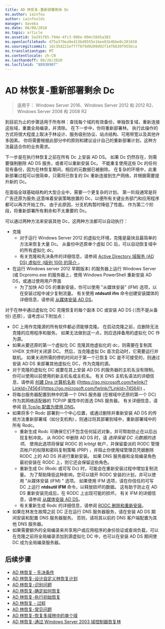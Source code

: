 ```yaml
---
title: AD 林恢复-重新部署剩余 Dc
ms.author: iainfou
author: iainfoulds
manager: daveba
ms.date: 08/09/2018
ms.topic: article
ms.assetid: 5a291f65-794e-4fc3-996e-094c5845a383
ms.openlocfilehash: d75a379ea9e413bd0555e1bee81b4bbe0c201650
ms.sourcegitcommit: 1dc35d221eff7f079d9209d92f14fb630f955bca
ms.translationtype: MT
ms.contentlocale: zh-CN
ms.lasthandoff: 08/26/2020
ms.locfileid: "88938907"
---
```

# <a name="ad-forest-recovery---redeploy-remaining-dcs"></a>AD 林恢复-重新部署剩余 Dc

>适用于： Windows Server 2016、Windows Server 2012 和 2012 R2、Windows Server 2008 和 2008 R2

到目前为止的步骤适用于所有林：查找每个域的有效备份，单独恢复域，重新连接这些域，重置全局编录，并清除。 在下一步中，你将重新部署林。 执行此操作的方式将很大程度上取决于林设计、服务级别协议、站点结构、可用带宽以及其他许多因素。 你将需要根据此部分中的原则和建议设计自己的重新部署计划，这种方法最适合你的业务需求。

下一步是在执行林恢复之前在所有 Dc 上安装 AD DS。 如果 Dc 仍然存在，则需要强制删除 AD DS 服务，或者可以重新安装 Dc。 不能重复使用这些 Dc 的任何现有备份，因为在林恢复期间，相应的元数据已被删除。 在复杂的环境中，此重新部署过程可以很简单，只需将已恢复的 Dc 重新连接到生产网络，并根据需要提升新的 Dc。

在面临全球基础结构的大型企业中，需要一个更复杂的计划。 第一阶段通常是将广告还原为服务;这意味着安装策略放置的 Dc，以便所有关键业务部门和应用程序都可以再次开始工作。 由于此原因，分支机构暂时降低了性能。 作为第二个阶段，将重新部署所有剩余和不太重要的 Dc。

 可以通过两种方法来安装其他 Dc，这两种方法都可以自动执行：

- 克隆
   - 对于运行 Windows Server 2012 的虚拟化环境，克隆是最快且最简单的方法来恢复大量 Dc。 从备份中还原单个虚拟 DC 后，可以自动恢复域中的所有虚拟化 dc。
   - 有关克隆和先决条件的详细信息，请参阅 [Active Directory 域服务 (AD DS) 虚拟化 (级别 100) 的简介 ](./managing-rid-issuance.md)。
- 在运行 Windows server 2012 早期版本) 的服务器上运行 Windows Server (或 Dcpromo.exe 的服务器上，使用 Windows PowerShell 重新安装 AD DS，或通过使用用户界面
   - 为了加快 AD DS 的重新安装，你可以使用 "从媒体安装" (IFM) 选项，以在安装过程中减少复制流量。 有关使用 **ntdsutil ifm** 命令创建安装媒体的详细信息，请参阅 [从媒体安装 AD DS](./managing-rid-issuance.md)。

对于在林中通过虚拟化 DC 克隆恢复的每个副本 DC 或安装 AD DS (（而不是从备份) 还原），请考虑以下附加点：

- DC 上用作克隆源的所有软件都必须能够克隆。 在启动克隆之前，应删除无法克隆的应用程序和服务。 如果无法做到这一点，则应选择备用的虚拟化 DC 作为源。
- 如果从要还原的第一个虚拟化 DC 克隆其他虚拟化的 dc，则需要在复制其 VHDX 文件时关闭源 DC。 然后，当克隆虚拟 Dc 首次启动时，它需要运行并联机。 如果关闭所需的停机时间对于第一个已恢复 DC 是不可接受的，则通过安装 AD DS 来部署其他虚拟化 DC，作为克隆的源。
- 对于克隆的虚拟化 DC 或要在其上安装 AD DS 的服务器的主机名没有限制。 你可以使用以前使用的新主机名或主机名。 有关 DNS 主机名语法的详细信息，请参阅 [创建 Dns 计算机名称](/previous-versions/windows/it-pro/windows-server-2003/cc785282(v=ws.10)) ([https://go.microsoft.com/fwlink/?LinkId=74564](https://go.microsoft.com/fwlink/?LinkId=74564)) 。
- 将每台服务器配置到林中的第一个 DNS 服务器 (在根域中还原的第一个 DC) 作为其网络适配器的 TCP/IP 属性中的首选 DNS 服务器。 有关详细信息，请参阅 [将 Tcp/ip 配置为使用 DNS](/previous-versions/windows/it-pro/windows-server-2003/cc779282(v=ws.10))。
- 如果将多个 Rodc 部署到一个中心位置，或通过删除并重新安装 AD DS 的传统方法重新部署域（如分支机构），则通过将其部署到域中，重新部署域中的所有 Rodc。
   - 重新生成 Rodc 可确保它们不包含任何延迟对象，并可帮助防止在以后出现复制冲突。 从 RODC 中删除 AD DS 时，请 *选择保留 DC 元数据的选项*。 使用此选项将保留 RODC 的 krbtgt 帐户，并保留委派的 RODC 管理员帐户的权限和密码复制策略 (PRP) ，并阻止你使用域管理员凭据删除 RODC 上的 AD DS 并进行重新安装。 如果 DNS 服务器和全局编录角色最初安装在 RODC 上，则它还会保留这些角色。
   - 重新生成 Dc (Rodc 或可写 Dc) 时，可能会在重新安装过程中增加复制流量。 为了帮助降低这种影响，您可以错开 RODC 安装的计划，并可以使用 "从媒体安装 (IFM) " 选项。 如果使用 IFM 选项，请在你信任的可写 DC 上运行 **ntdsutil IFM** 命令，以释放损坏的数据。 这有助于防止在 AD DS 重新安装完成后，在 RODC 上出现可能的损坏。 有关 IFM 的详细信息，请参阅 [从媒体安装 AD DS](./managing-rid-issuance.md)。
   - 有关重新生成 Rodc 的详细信息，请参阅 [RODC 删除和重新安装](/previous-versions/windows/it-pro/windows-server-2003/cc779282(v=ws.10))。
- 如果在林发生故障之前 DC 正在运行 DNS 服务器服务，请在安装 AD DS 期间安装和配置 DNS 服务器服务。 否则，请将其以前的 DNS 客户端配置为其他 DNS 服务器。
- 如果需要额外的全局编录来共享用户或应用程序的身份验证或查询负载，可以在克隆之前将全局编录添加到源虚拟化 DC 中，也可以在安装 AD DS 期间使 DC 成为全局编录服务器。

## <a name="next-steps"></a>后续步骤

- [AD 林恢复 - 先决条件](AD-Forest-Recovery-Prerequisties.md)
- [AD 林恢复-设计自定义林恢复计划](AD-Forest-Recovery-Devising-a-Plan.md)
- [AD 林恢复-识别问题](AD-Forest-Recovery-Identify-the-Problem.md)
- [AD 林恢复-确定如何恢复](AD-Forest-Recovery-Determine-how-to-Recover.md)
- [AD 林恢复-执行初始恢复](AD-Forest-Recovery-Perform-initial-recovery.md)
- [AD 林恢复 - 过程](AD-Forest-Recovery-Procedures.md)
- [AD 林恢复-常见问题](AD-Forest-Recovery-FAQ.md)
- [AD 林恢复-恢复多域林中的单个域](AD-Forest-Recovery-Single-Domain-in-Multidomain-Recovery.md)
- [AD 林恢复-通过 Windows Server 2003 域控制器恢复林](AD-Forest-Recovery-Windows-Server-2003.md)
